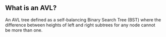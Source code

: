 ## What is an AVL?
An AVL tree defined as a self-balancing Binary Search Tree (BST) where the difference between heights of left and right subtrees for any node cannot be more than one.

